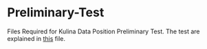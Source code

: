# Preliminary-Test
Files Required for Kulina Data Position Preliminary Test. The test are explained in [this](https://klik.kulina.id/data-prelim) file.